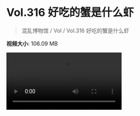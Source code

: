 # Vol.316 好吃的蟹是什么虾

> 混乱博物馆 / Vol / Vol.316 好吃的蟹是什么虾

**视频大小**: 106.09 MB

<div class="video"><video src="https://file.hsyhx.top/archive/316.mp4" controls preload>🤔 您的浏览器不支持 video 标签</video></div>